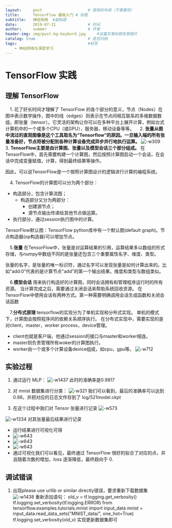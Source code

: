 ```yaml
---
layout:     post   				    # 使用的布局（不需要改）
title:      TensorFlow 基础入门 # 标题 
subtitle:   神经网络  #副标题
date:       2019-07-21				# 时间
author:     summer					# 作者
header-img: img/post-bg-keybord.jpg 	#这篇文章标题背景图片
catalog: true 						# 是否归档
tags:								#标签
    - 神经网络与深度学习
---
```

 
# TensorFlow 实践
## 理解 TensorFlow
&emsp;1. 花了好长时间才理解了 TensorFlow 的各个部分的意义，节点（Nodes）在图中表示数学操作，图中的线（edges）则表示在节点间相互联系的多维数据数组，即张量（tensor）。它灵活的架构让你可以在多种平台上展开计算，例如台式计算机中的一个或多个CPU（或GPU），服务器，移动设备等等。
&emsp;2. **张量从图中流过的直观图像是这个工具取名为“Tensorflow”的原因。一旦输入端的所有张量准备好，节点将被分配到各种计算设备完成异步并行地执行运算。**
![-w309](img/media/15645463532627/15645577742169.jpg)
&emsp;3. **TensorFlow主要是由计算图、张量以及模型会话三个部分组成。**
在TensorFlow中，首先需要构建一个计算图，然后按照计算图启动一个会话，在会话中完成变量赋值，计算，得到最终结果等操作。

因此，可以说TensorFlow是一个按照计算图设计的逻辑进行计算的编程系统。

&emsp;4. TensorFlow的计算图可以分为两个部分：
- 构造部分，包含计算流图；
    - 构造部分又分为两部分：
        - 创建源节点；
        - 源节点输出传递给其他节点做运算。
- 执行部分，通过session执行图中的计算。

TensorFlow默认图：TensorFlow python库中有一个默认图(default graph)。节点构造器(op构造器)可以增加节点。

&emsp;5.**张量**
在TensorFlow中，张量是对运算结果的引用，运算结果多以数组的形式存储，与numpy中数组不同的是张量还包含三个重要属性名字、维度、类型。

张量的名字，是张量的唯一标识符，通过名字可以发现张量是如何计算出来的。比如“add:0”代表的是计算节点"add"的第一个输出结果。维度和类型与数组类似。

&emsp;6.**模型会话**
用来执行构造好的计算图，同时会话拥有和管理程序运行时的所有资源。
当计算完成之后，需要通过关闭会话来帮助系统回收资源。
在TensorFlow中使用会话有两种方式。第一种需要明确调用会话生成函数和关闭会话函数

&emsp;7.**分布式原理**
tensorflow的实现分为了单机实现和分布式实现。
单机的模式下，计算图会按照程序间的依赖关系顺序执行。
在分布式实现中，需要实现的是对client，master，worker process，device管理。
- client也就是客户端，他通过session的接口与master和worker相连。
- master则负责管理所有woker的计算图执行。
- worker由一个或多个计算设备device组成，如cpu，gpu等。
![-w712](img/media/15645463532627/15645582460950.jpg)

## 实验过程
1. 通过运行 MLP：
![-w1437](img/media/15645463532627/15645652152008.jpg)
此时的准确率是0.9817

2. 对 mnist 数据集进行分类：
![-w321](img/media/15645463532627/15645655022834.jpg)
我们可以看到，最后的准确率可以达到 0.98，并把对应的日志文件存到了 log/521model.ckpt

3. 在这个过程中我们对 Tensor 张量进行记录
![-w573](img/media/15645463532627/15645657262791.jpg)

![-w1334](img/media/15645463532627/15645657616567.jpg)
对其张量最后结果进行记录

- 运行结果进行可视化可得
- ![-w643](img/media/15645463532627/15645660336868.jpg)
- ![-w643](img/media/15645463532627/15645660495093.jpg)
- ![-w643](img/media/15645463532627/15645660627029.jpg)
- 通过可视化我们可以看见，最终通过 TensorFlow 很好的拟合了对应的点，并且随着次数的增加，loss 逐渐降低，最终趋向于 0.



## 调试错误
1. 出现please use urllib or similar directly错误，要求重新下载数据集
![-w1438](img/media/15645463532627/15645603999659.jpg)
重新添加语句：
old_v = tf.logging.get_verbosity()
tf.logging.set_verbosity(tf.logging.ERROR)
from tensorflow.examples.tutorials.mnist import input_data
mnist = input_data.read_data_sets("MNIST_data/", one_hot=True)
tf.logging.set_verbosity(old_v)
实现更新数据集即可
